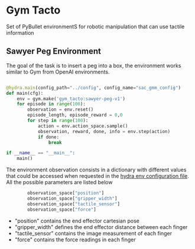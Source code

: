 # Gym Tacto 
Set of PyBullet environmentS for robotic manipulation that can use tactile information

## Sawyer Peg Environment
The goal of the task is to insert a peg into a box, the environment works similar to Gym from OpenAI environments.
```python

@hydra.main(config_path="../config", config_name="sac_gmm_config")
def main(cfg):
    env = gym.make('gym_tacto:sawyer-peg-v1')
    for episode in range(100):
        observation = env.reset()
        episode_length, episode_reward = 0,0
        for step in range(100):
            action = env.action_space.sample()
            observation, reward, done, info = env.step(action)
            if done:
                break

if __name__ == "__main__":
    main()
```
The environment observation consists in a dictionary with different values that could be accessed when requested in the [hydra env configuration file](../../config/env/sawyer_base_env.yaml). <br/>
All the possible parameters are listed below
```python
        observation_space["position"]
        observation_space["gripper_width"]
        observation_space["tactile_sensor"]
        observation_space["force"]
```
- "position" contains the end effector cartesian pose
- "gripper_width" defines the end effector distance between each finger
- "tactile_sensor" contains the image measurement of each finger
- "force" contains the force readings in each finger 
